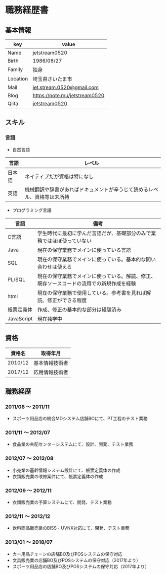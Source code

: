 # 職務経歴書

## 基本情報

|key|value|
|---|-----|
|Name|jetstream0520|
|Birth|1986/08/27|
|Family|独身|
|Location|埼玉県さいたま市|
|Mail|jet.stream.0520@gmail.com|
|Blog|https://note.mu/jetstream0520|
|Qiita|[jetstream0520](https://qiita.com/jetstream0520)|

## スキル

### 言語

- 自然言語

|言語|レベル|
|---|-----|
|日本語|ネイティブだが資格は特になし|
|英語|機械翻訳や辞書があればドキュメントが辛うじて読めるレベル、資格等は未所持|

- プログラミング言語

|言語|備考|
|---|-----|
|C言語|学生時代に最初に学んだ言語だが、基礎部分のみで業務ではほぼ使っていない|
|Java|現在の保守業務でメインに使っている言語|
|SQL|現在の保守業務でメインに使っている。基本的な問い合わせは使える|
|PL/SQL|現在の保守業務でメインに使っている。解読、修正、既存ソースコードの流用での新規作成を経験|
|html|現在の保守業務で使用している。参考書を見れば解読、修正ができる程度|
|帳票定義体|作成、修正の基本的な部分は経験済み|
|JavaScript|現在独学中|


## 資格

|資格名|取得年月|
|---|-----|
|2010/12|基本情報技術者|
|2017/12|応用情報技術者|

## 職務経歴

### 2011/06 ～ 2011/11

- スポーツ用品店の統合MDシステム店舗BOにて、PT工程のテスト業務

### 2011/11 ～ 2012/07

- 食品業の共配センターシステムにて、設計、開発、テスト業務

### 2012/07 ～ 2012/08

- 小売業の基幹情報システム設計にて、帳票定義体の作成
- 衣類販売業の改修案件にて、帳票定義体の作成

### 2012/09 ～ 2012/11

- 衣類販売業の予算システムにて、開発、テスト業務

### 2012/11 ～ 2012/12

- 飲料商品販売業のBISS・UVNX対応にて、開発、テスト業務

### 2013/01 ～ 2018/07

- カー用品チェーンの店舗BO及びPOSシステムの保守対応
- 文具販売業の店舗BO及びPOSシステムの保守対応（2017年より）
- スポーツ用品店の店舗BO及びPOSシステムの保守対応（2017年より）

